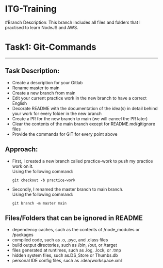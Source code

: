 # ITG-Training

#Branch Description:
This branch includes all files and folders that I practised to learn NodeJS and AWS.

# Task1: Git-Commands
---

## Task Description:

- Create a description for your Gitlab
- Rename master to main
- Create a new branch from main
- Edit your current practice work in the new branch to have a correct English
- Decorate README with the documentation of the idea(s) in detail behind your work for every folder in the new branch
- Create a PR for the new branch to main (we will cancel the PR later)
- Clear the contents of the main branch except for README.md/gitignore files
- Provide the commands for GIT for every point above

## Approach:
- First, I created a new branch called practice-work to push my practice work on it.  
  Using the following command:
  ```
  git checkout -b practice-work
  ```
- Secondly, I renamed the master branch to main branch.  
  Using the following command:
  ```
  git branch -m master main
  ```
  
## Files/Folders that can be ignored in README
- dependency caches, such as the contents of /node_modules or /packages
- compiled code, such as .o, .pyc, and .class files
- build output directories, such as /bin, /out, or /target
- files generated at runtimes, such as .log, .lock, or .tmp
- hidden system files, such as.DS_Store or Thumbs.db
- personal IDE config files, such as .idea/workspace.xml
